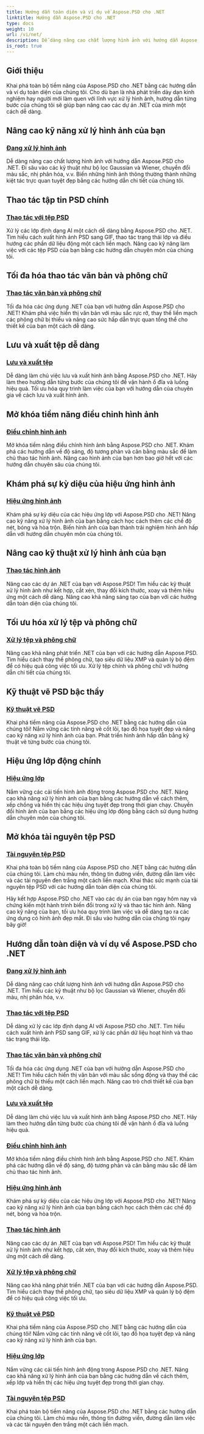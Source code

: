 ```yaml
---
title: Hướng dẫn toàn diện và ví dụ về Aspose.PSD cho .NET
linktitle: Hướng dẫn Aspose.PSD cho .NET
type: docs
weight: 10
url: /vi/net/
description: Dễ dàng nâng cao chất lượng hình ảnh với hướng dẫn Aspose.PSD cho .NET. Xử lý hình ảnh thành thạo, thao tác tệp PSD, xử lý văn bản và phông chữ, v.v.
is_root: true
---
```

## Giới thiệu
Khai phá toàn bộ tiềm năng của Aspose.PSD cho .NET bằng các hướng dẫn và ví dụ toàn diện của chúng tôi. Cho dù bạn là nhà phát triển dày dạn kinh nghiệm hay người mới làm quen với lĩnh vực xử lý hình ảnh, hướng dẫn từng bước của chúng tôi sẽ giúp bạn nâng cao các dự án .NET của mình một cách dễ dàng.

## Nâng cao kỹ năng xử lý hình ảnh của bạn

### [Đang xử lý hình ảnh](./image-processing/)

Dễ dàng nâng cao chất lượng hình ảnh với hướng dẫn Aspose.PSD cho .NET. Đi sâu vào các kỹ thuật như bộ lọc Gaussian và Wiener, chuyển đổi màu sắc, nhị phân hóa, v.v. Biến những hình ảnh thông thường thành những kiệt tác trực quan tuyệt đẹp bằng các hướng dẫn chi tiết của chúng tôi.

## Thao tác tập tin PSD chính

### [Thao tác với tệp PSD](./psd-file-manipulation/)

Xử lý các lớp định dạng AI một cách dễ dàng bằng Aspose.PSD cho .NET. Tìm hiểu cách xuất hình ảnh PSD sang GIF, thao tác trạng thái lớp và điều hướng các phần dữ liệu động một cách liền mạch. Nâng cao kỹ năng làm việc với các tệp PSD của bạn bằng các hướng dẫn chuyên môn của chúng tôi.

## Tối đa hóa thao tác văn bản và phông chữ

### [Thao tác văn bản và phông chữ](./text-and-font-manipulation/)

Tối đa hóa các ứng dụng .NET của bạn với hướng dẫn Aspose.PSD cho .NET! Khám phá việc hiển thị văn bản với màu sắc rực rỡ, thay thế liền mạch các phông chữ bị thiếu và nâng cao sức hấp dẫn trực quan tổng thể cho thiết kế của bạn một cách dễ dàng.

## Lưu và xuất tệp dễ dàng

### [Lưu và xuất tệp](./file-saving-and-exporting/)

Dễ dàng làm chủ việc lưu và xuất hình ảnh bằng Aspose.PSD cho .NET. Hãy làm theo hướng dẫn từng bước của chúng tôi để vận hành ổ đĩa và luồng hiệu quả. Tối ưu hóa quy trình làm việc của bạn với hướng dẫn của chuyên gia về cách lưu và xuất hình ảnh.

## Mở khóa tiềm năng điều chỉnh hình ảnh

### [Điều chỉnh hình ảnh](./image-adjustment/)

Mở khóa tiềm năng điều chỉnh hình ảnh bằng Aspose.PSD cho .NET. Khám phá các hướng dẫn về độ sáng, độ tương phản và cân bằng màu sắc để làm chủ thao tác hình ảnh. Nâng cao hình ảnh của bạn hơn bao giờ hết với các hướng dẫn chuyên sâu của chúng tôi.

## Khám phá sự kỳ diệu của hiệu ứng hình ảnh

### [Hiệu ứng hình ảnh](./image-effects/)

Khám phá sự kỳ diệu của các hiệu ứng lớp với Aspose.PSD cho .NET! Nâng cao kỹ năng xử lý hình ảnh của bạn bằng cách học cách thêm các chế độ nét, bóng và hòa trộn. Biến hình ảnh của bạn thành trải nghiệm hình ảnh hấp dẫn với hướng dẫn chuyên môn của chúng tôi.

## Nâng cao kỹ thuật xử lý hình ảnh của bạn

### [Thao tác hình ảnh](./image-manipulation/)

Nâng cao các dự án .NET của bạn với Aspose.PSD! Tìm hiểu các kỹ thuật xử lý hình ảnh như kết hợp, cắt xén, thay đổi kích thước, xoay và thêm hiệu ứng một cách dễ dàng. Nâng cao khả năng sáng tạo của bạn với các hướng dẫn toàn diện của chúng tôi.

## Tối ưu hóa xử lý tệp và phông chữ

### [Xử lý tệp và phông chữ](./file-and-font-handling/)

Nâng cao khả năng phát triển .NET của bạn với các hướng dẫn Aspose.PSD. Tìm hiểu cách thay thế phông chữ, tạo siêu dữ liệu XMP và quản lý bộ đệm để có hiệu quả công việc tối ưu. Xử lý tệp chính và phông chữ với hướng dẫn chi tiết của chúng tôi.

## Kỹ thuật vẽ PSD bậc thầy

### [Kỹ thuật vẽ PSD](./psd-drawing-techniques/)

Khai phá tiềm năng của Aspose.PSD cho .NET bằng các hướng dẫn của chúng tôi! Nắm vững các tính năng vẽ cốt lõi, tạo đồ họa tuyệt đẹp và nâng cao kỹ năng xử lý hình ảnh của bạn. Phát triển hình ảnh hấp dẫn bằng kỹ thuật vẽ từng bước của chúng tôi.

## Hiệu ứng lớp động chính

### [Hiệu ứng lớp](./layer-effects/)

Nắm vững các cải tiến hình ảnh động trong Aspose.PSD cho .NET. Nâng cao khả năng xử lý hình ảnh của bạn bằng các hướng dẫn về cách thêm, xếp chồng và hiển thị các hiệu ứng tuyệt đẹp trong thời gian chạy. Chuyển đổi hình ảnh của bạn bằng các hiệu ứng lớp động bằng cách sử dụng hướng dẫn chuyên môn của chúng tôi.

## Mở khóa tài nguyên tệp PSD

### [Tài nguyên tệp PSD](./psd-file-resources/)

Khai phá toàn bộ tiềm năng của Aspose.PSD cho .NET bằng các hướng dẫn của chúng tôi. Làm chủ màu nền, thông tin đường viền, đường dẫn làm việc và các tài nguyên đen trắng một cách liền mạch. Khai thác sức mạnh của tài nguyên tệp PSD với các hướng dẫn toàn diện của chúng tôi.

Hãy kết hợp Aspose.PSD cho .NET vào các dự án của bạn ngay hôm nay và chứng kiến một hành trình biến đổi trong xử lý và thao tác hình ảnh. Nâng cao kỹ năng của bạn, tối ưu hóa quy trình làm việc và dễ dàng tạo ra các ứng dụng có hình ảnh đẹp mắt. Đi sâu vào hướng dẫn của chúng tôi ngay bây giờ!
## Hướng dẫn toàn diện và ví dụ về Aspose.PSD cho .NET 
### [Đang xử lý hình ảnh](./image-processing/)
Dễ dàng nâng cao chất lượng hình ảnh với hướng dẫn Aspose.PSD cho .NET. Tìm hiểu các kỹ thuật như bộ lọc Gaussian và Wiener, chuyển đổi màu, nhị phân hóa, v.v.
### [Thao tác với tệp PSD](./psd-file-manipulation/)
Dễ dàng xử lý các lớp định dạng AI với Aspose.PSD cho .NET. Tìm hiểu cách xuất hình ảnh PSD sang GIF, xử lý các phần dữ liệu hoạt hình và thao tác trạng thái lớp. 
### [Thao tác văn bản và phông chữ](./text-and-font-manipulation/)
Tối đa hóa các ứng dụng .NET của bạn với hướng dẫn Aspose.PSD cho .NET! Tìm hiểu cách hiển thị văn bản với màu sắc sống động và thay thế các phông chữ bị thiếu một cách liền mạch. Nâng cao trò chơi thiết kế của bạn một cách dễ dàng.
### [Lưu và xuất tệp](./file-saving-and-exporting/)
Dễ dàng làm chủ việc lưu và xuất hình ảnh bằng Aspose.PSD cho .NET. Hãy làm theo hướng dẫn từng bước của chúng tôi để vận hành ổ đĩa và luồng hiệu quả.
### [Điều chỉnh hình ảnh](./image-adjustment/)
Mở khóa tiềm năng điều chỉnh hình ảnh bằng Aspose.PSD cho .NET. Khám phá các hướng dẫn về độ sáng, độ tương phản và cân bằng màu sắc để làm chủ thao tác hình ảnh.
### [Hiệu ứng hình ảnh](./image-effects/)
Khám phá sự kỳ diệu của các hiệu ứng lớp với Aspose.PSD cho .NET! Nâng cao kỹ năng xử lý hình ảnh của bạn bằng cách học cách thêm các chế độ nét, bóng và hòa trộn.
### [Thao tác hình ảnh](./image-manipulation/)
Nâng cao các dự án .NET của bạn với Aspose.PSD! Tìm hiểu các kỹ thuật xử lý hình ảnh như kết hợp, cắt xén, thay đổi kích thước, xoay và thêm hiệu ứng một cách dễ dàng.
### [Xử lý tệp và phông chữ](./file-and-font-handling/)
Nâng cao khả năng phát triển .NET của bạn với các hướng dẫn Aspose.PSD. Tìm hiểu cách thay thế phông chữ, tạo siêu dữ liệu XMP và quản lý bộ đệm để có hiệu quả công việc tối ưu.
### [Kỹ thuật vẽ PSD](./psd-drawing-techniques/)
Khai phá tiềm năng của Aspose.PSD cho .NET bằng các hướng dẫn của chúng tôi! Nắm vững các tính năng vẽ cốt lõi, tạo đồ họa tuyệt đẹp và nâng cao kỹ năng xử lý hình ảnh của bạn.
### [Hiệu ứng lớp](./layer-effects/)
Nắm vững các cải tiến hình ảnh động trong Aspose.PSD cho .NET. Nâng cao khả năng xử lý hình ảnh của bạn bằng các hướng dẫn về cách thêm, xếp lớp và hiển thị các hiệu ứng tuyệt đẹp trong thời gian chạy.
### [Tài nguyên tệp PSD](./psd-file-resources/)
Khai phá toàn bộ tiềm năng của Aspose.PSD cho .NET bằng các hướng dẫn của chúng tôi. Làm chủ màu nền, thông tin đường viền, đường dẫn làm việc và các tài nguyên đen trắng một cách liền mạch. 